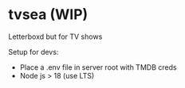 # tvsea (WIP)
Letterboxd but for TV shows

Setup for devs:
- Place a .env file in server root with TMDB creds
- Node js > 18 (use LTS)
